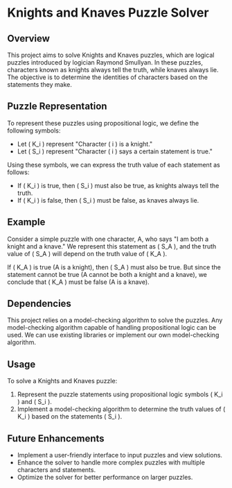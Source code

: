 # Knights and Knaves Puzzle Solver

## Overview

This project aims to solve Knights and Knaves puzzles, which are logical puzzles introduced by logician Raymond Smullyan. In these puzzles, characters known as knights always tell the truth, while knaves always lie. The objective is to determine the identities of characters based on the statements they make.

## Puzzle Representation

To represent these puzzles using propositional logic, we define the following symbols:

- Let \( K_i \) represent "Character \( i \) is a knight."
- Let \( S_i \) represent "Character \( i \) says a certain statement is true."

Using these symbols, we can express the truth value of each statement as follows:

- If \( K_i \) is true, then \( S_i \) must also be true, as knights always tell the truth.
- If \( K_i \) is false, then \( S_i \) must be false, as knaves always lie.

## Example

Consider a simple puzzle with one character, A, who says "I am both a knight and a knave." We represent this statement as \( S_A \), and the truth value of \( S_A \) will depend on the truth value of \( K_A \).

If \( K_A \) is true (A is a knight), then \( S_A \) must also be true. But since the statement cannot be true (A cannot be both a knight and a knave), we conclude that \( K_A \) must be false (A is a knave).

## Dependencies

This project relies on a model-checking algorithm to solve the puzzles. Any model-checking algorithm capable of handling propositional logic can be used. We can use existing libraries or implement our own model-checking algorithm.

## Usage

To solve a Knights and Knaves puzzle:
1. Represent the puzzle statements using propositional logic symbols \( K_i \) and \( S_i \).
2. Implement a model-checking algorithm to determine the truth values of \( K_i \) based on the statements \( S_i \).

## Future Enhancements

- Implement a user-friendly interface to input puzzles and view solutions.
- Enhance the solver to handle more complex puzzles with multiple characters and statements.
- Optimize the solver for better performance on larger puzzles.

